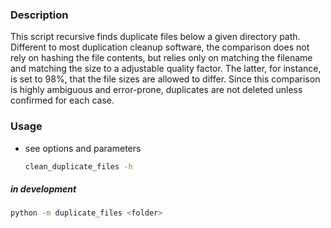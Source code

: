 
### Description
This script recursive finds duplicate files below a given directory path. Different 
to most duplication cleanup software, the comparison does not rely on hashing the file
contents, but relies only on matching the filename and matching the size to a 
adjustable  quality factor. The latter, for instance, is set to 98%, that
the file sizes are allowed to differ. Since this comparison is highly ambiguous and error-prone, duplicates are not 
deleted unless confirmed for each case.


### Usage
* see options and parameters
    ```bash
    clean_duplicate_files -h
    ```


##### in development
```bash
python -m duplicate_files <folder>
```


